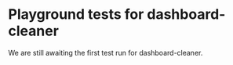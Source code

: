 # Playground tests for dashboard-cleaner
We are still awaiting the first test run for dashboard-cleaner.
